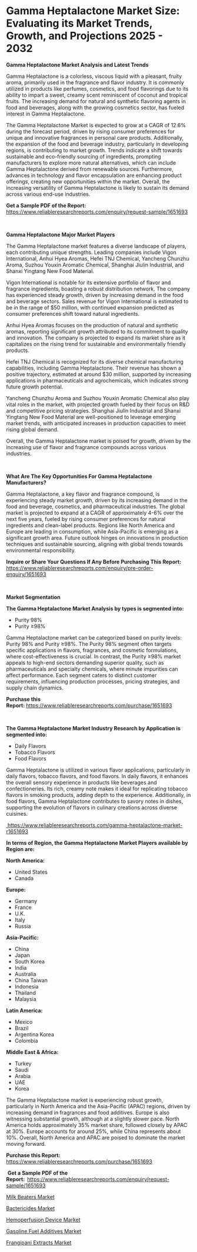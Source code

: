 <p><h1>Gamma Heptalactone Market Size: Evaluating its Market Trends, Growth, and Projections 2025 - 2032</h1></p><p><strong>Gamma Heptalactone Market Analysis and Latest Trends</strong></p>
<p><p>Gamma Heptalactone is a colorless, viscous liquid with a pleasant, fruity aroma, primarily used in the fragrance and flavor industry. It is commonly utilized in products like perfumes, cosmetics, and food flavorings due to its ability to impart a sweet, creamy scent reminiscent of coconut and tropical fruits. The increasing demand for natural and synthetic flavoring agents in food and beverages, along with the growing cosmetics sector, has fueled interest in Gamma Heptalactone.</p><p>The Gamma Heptalactone Market is expected to grow at a CAGR of 12.6% during the forecast period, driven by rising consumer preferences for unique and innovative fragrances in personal care products. Additionally, the expansion of the food and beverage industry, particularly in developing regions, is contributing to market growth. Trends indicate a shift towards sustainable and eco-friendly sourcing of ingredients, prompting manufacturers to explore more natural alternatives, which can include Gamma Heptalactone derived from renewable sources. Furthermore, advances in technology and flavor encapsulation are enhancing product offerings, creating new opportunities within the market. Overall, the increasing versatility of Gamma Heptalactone is likely to sustain its demand across various end-use industries.</p></p>
<p><strong>Get a Sample PDF of the Report:&nbsp;</strong> <a href="https://www.reliableresearchreports.com/enquiry/request-sample/1651693?utm_campaign=16&utm_medium=2&utm_source=Github&utm_content=ia&utm_term=30012025&utm_id=gamma-heptalactone">https://www.reliableresearchreports.com/enquiry/request-sample/1651693</a></p>
<p>&nbsp;</p>
<p><strong>Gamma Heptalactone Major Market Players</strong></p>
<p><p>The Gamma Heptalactone market features a diverse landscape of players, each contributing unique strengths. Leading companies include Vigon International, Anhui Hyea Aromas, Hefei TNJ Chemical, Yancheng Chunzhu Aroma, Suzhou Youxin Aromatic Chemical, Shanghai Jiulin Industrial, and Shanxi Yingtang New Food Material.</p><p>Vigon International is notable for its extensive portfolio of flavor and fragrance ingredients, boasting a robust distribution network. The company has experienced steady growth, driven by increasing demand in the food and beverage sectors. Sales revenue for Vigon International is estimated to be in the range of $50 million, with continued expansion predicted as consumer preferences shift toward natural ingredients.</p><p>Anhui Hyea Aromas focuses on the production of natural and synthetic aromas, reporting significant growth attributed to its commitment to quality and innovation. The company is projected to expand its market share as it capitalizes on the rising trend for sustainable and environmentally friendly products.</p><p>Hefei TNJ Chemical is recognized for its diverse chemical manufacturing capabilities, including Gamma Heptalactone. Their revenue has shown a positive trajectory, estimated at around $30 million, supported by increasing applications in pharmaceuticals and agrochemicals, which indicates strong future growth potential.</p><p>Yancheng Chunzhu Aroma and Suzhou Youxin Aromatic Chemical also play vital roles in the market, with projected growth fueled by their focus on R&D and competitive pricing strategies. Shanghai Jiulin Industrial and Shanxi Yingtang New Food Material are well-positioned to leverage emerging market trends, with anticipated increases in production capacities to meet rising global demand.</p><p>Overall, the Gamma Heptalactone market is poised for growth, driven by the increasing use of flavor and fragrance compounds across various industries.</p></p>
<p>&nbsp;</p>
<p><strong>What Are The Key Opportunities For Gamma Heptalactone Manufacturers?</strong></p>
<p><p>Gamma Heptalactone, a key flavor and fragrance compound, is experiencing steady market growth, driven by its increasing demand in the food and beverage, cosmetics, and pharmaceutical industries. The global market is projected to expand at a CAGR of approximately 4-6% over the next five years, fueled by rising consumer preferences for natural ingredients and clean-label products. Regions like North America and Europe are leading in consumption, while Asia-Pacific is emerging as a significant growth area. Future outlook hinges on innovations in production techniques and sustainable sourcing, aligning with global trends towards environmental responsibility.</p></p>
<p><strong>Inquire or Share Your Questions If Any Before Purchasing This Report:</strong> <a href="https://www.reliableresearchreports.com/enquiry/pre-order-enquiry/1651693?utm_campaign=16&utm_medium=2&utm_source=Github&utm_content=ia&utm_term=30012025&utm_id=gamma-heptalactone">https://www.reliableresearchreports.com/enquiry/pre-order-enquiry/1651693</a></p>
<p>&nbsp;</p>
<p><strong>Market Segmentation</strong></p>
<p><strong>The Gamma Heptalactone Market Analysis by types is segmented into:</strong></p>
<p><ul><li>Purity 98%</li><li>Purity ≥98%</li></ul></p>
<p><p>Gamma Heptalactone market can be categorized based on purity levels: Purity 98% and Purity ≥98%. The Purity 98% segment often targets specific applications in flavors, fragrances, and cosmetic formulations, where cost-effectiveness is crucial. In contrast, the Purity ≥98% market appeals to high-end sectors demanding superior quality, such as pharmaceuticals and specialty chemicals, where minute impurities can affect performance. Each segment caters to distinct customer requirements, influencing production processes, pricing strategies, and supply chain dynamics.</p></p>
<p><strong>Purchase this Report:&nbsp;</strong><a href="https://www.reliableresearchreports.com/purchase/1651693?utm_campaign=16&utm_medium=2&utm_source=Github&utm_content=ia&utm_term=30012025&utm_id=gamma-heptalactone">https://www.reliableresearchreports.com/purchase/1651693</a></p>
<p>&nbsp;</p>
<p><strong>The Gamma Heptalactone Market Industry Research by Application is segmented into:</strong></p>
<p><ul><li>Daily Flavors</li><li>Tobacco Flavors</li><li>Food Flavors</li></ul></p>
<p><p>Gamma Heptalactone is utilized in various flavor applications, particularly in daily flavors, tobacco flavors, and food flavors. In daily flavors, it enhances the overall sensory experience in products like beverages and confectioneries. Its rich, creamy note makes it ideal for replicating tobacco flavors in smoking products, adding depth to the experience. Additionally, in food flavors, Gamma Heptalactone contributes to savory notes in dishes, supporting the evolution of flavors in culinary creations across diverse cuisines.</p></p>
<p><a href="https://www.reliableresearchreports.com/gamma-heptalactone-market-r1651693?utm_campaign=16&utm_medium=2&utm_source=Github&utm_content=ia&utm_term=30012025&utm_id=gamma-heptalactone">&nbsp;https://www.reliableresearchreports.com/gamma-heptalactone-market-r1651693</a></p>
<p><strong>In terms of Region, the Gamma Heptalactone Market Players available by Region are:</strong></p>
<p>
    <p> <strong> North America: </strong>
        <ul>
            <li>United States</li>
            <li>Canada</li>
        </ul>
        </p> 
    <p> <strong> Europe: </strong>
        <ul>
            <li>Germany</li>
            <li>France</li>
            <li>U.K.</li>
            <li>Italy</li>
            <li>Russia</li>
        </ul>
        </p> 
    <p> <strong> Asia-Pacific: </strong>
        <ul>
            <li>China</li>
            <li>Japan</li>
            <li>South Korea</li>
            <li>India</li>
            <li>Australia</li>
            <li>China Taiwan</li>
            <li>Indonesia</li>
            <li>Thailand</li>
            <li>Malaysia</li>
        </ul>
        </p> 
    <p> <strong> Latin America: </strong>
        <ul>
            <li>Mexico</li>
            <li>Brazil</li>
            <li>Argentina Korea</li>
            <li>Colombia</li>
        </ul>
        </p> 
    <p> <strong> Middle East & Africa: </strong>
        <ul>
            <li>Turkey</li>
            <li>Saudi</li>
            <li>Arabia</li>
            <li>UAE</li>
            <li>Korea</li>
        </ul>
    </p>
    </p>
<p><p>The Gamma Heptalactone market is experiencing robust growth, particularly in North America and the Asia-Pacific (APAC) regions, driven by increasing demand in fragrances and food additives. Europe is also witnessing substantial growth, although at a slightly slower pace. North America holds approximately 35% market share, followed closely by APAC at 30%. Europe accounts for around 25%, while China represents about 10%. Overall, North America and APAC are poised to dominate the market moving forward.</p></p>
<p><strong>Purchase this Report: </strong><a href="https://www.reliableresearchreports.com/purchase/1651693?utm_campaign=16&utm_medium=2&utm_source=Github&utm_content=ia&utm_term=30012025&utm_id=gamma-heptalactone">https://www.reliableresearchreports.com/purchase/1651693</a></p>
<p>&nbsp;<strong>Get a Sample PDF of the Report:&nbsp;&nbsp;</strong><a href="https://www.reliableresearchreports.com/enquiry/request-sample/1651693?utm_campaign=16&utm_medium=2&utm_source=Github&utm_content=ia&utm_term=30012025&utm_id=gamma-heptalactone">https://www.reliableresearchreports.com/enquiry/request-sample/1651693</a></p>
<p><strong></strong></p>
<p><p><a href="https://www.linkedin.com/pulse/milk-beaters-market-analysis-trends-development-insights-xudbf?utm_campaign=16&utm_medium=2&utm_source=Github&utm_content=ia&utm_term=30012025&utm_id=gamma-heptalactone">Milk Beaters Market</a></p><p><a href="https://github.com/lalolatiot/Market-Research-Report-List-1/blob/main/bactericides-market.md?utm_campaign=16&utm_medium=2&utm_source=Github&utm_content=ia&utm_term=30012025&utm_id=gamma-heptalactone">Bactericides Market</a></p><p><a href="https://www.linkedin.com/pulse/global-hemoperfusion-device-market-research-report-industry-overview-wgnsf?utm_campaign=16&utm_medium=2&utm_source=Github&utm_content=ia&utm_term=30012025&utm_id=gamma-heptalactone">Hemoperfusion Device Market</a></p><p><a href="https://github.com/ternainglin/Market-Research-Report-List-1/blob/main/gasoline-fuel-additives-market.md?utm_campaign=16&utm_medium=2&utm_source=Github&utm_content=ia&utm_term=30012025&utm_id=gamma-heptalactone">Gasoline Fuel Additives Market</a></p><p><a href="https://www.linkedin.com/pulse/research-examination-onthe-frangipani-extracts-marketsize-ze1if?utm_campaign=16&utm_medium=2&utm_source=Github&utm_content=ia&utm_term=30012025&utm_id=gamma-heptalactone">Frangipani Extracts Market</a></p></p>